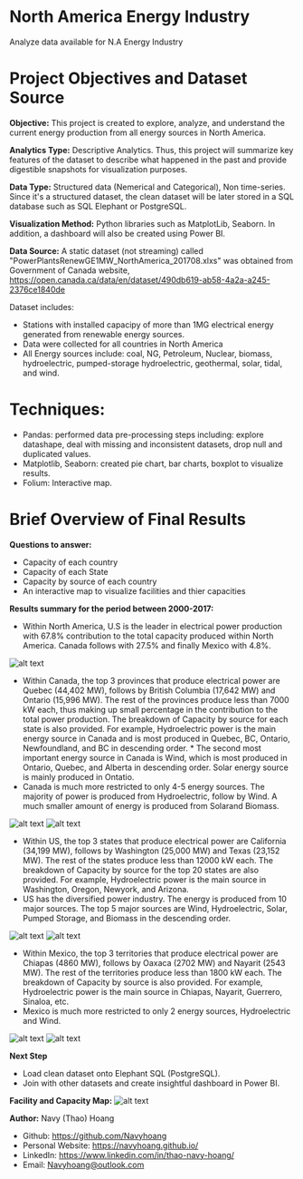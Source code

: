 # North America Energy Industry
 Analyze data available for N.A Energy Industry

# Project Objectives and Dataset Source

**Objective:** This project is created to explore, analyze, and understand the current energy production from all energy sources in North America.

**Analytics Type:** Descriptive Analytics. Thus, this project will summarize key features of the dataset to describe what happened in the past and provide digestible snapshots for visualization purposes.

**Data Type:** Structured data (Nemerical and Categorical), Non time-series. Since it's a structured dataset, the clean dataset will be later stored in a SQL database such as SQL Elephant or PostgreSQL.

**Visualization Method:** Python libraries such as MatplotLib, Seaborn. In addition, a dashboard will also be created using Power BI.

**Data Source:** A static dataset (not streaming) called "PowerPlantsRenewGE1MW_NorthAmerica_201708.xlxs" was obtained from Government of Canada website, https://open.canada.ca/data/en/dataset/490db619-ab58-4a2a-a245-2376ce1840de

Dataset includes:

*   Stations with installed capacipy of more than 1MG electrical energy generated from renewable energy sources.
*   Data were collected for all countries in North America
*   All Energy sources include: coal, NG, Petroleum, Nuclear, biomass, hydroelectric, pumped-storage hydroelectric, geothermal, solar, tidal, and wind.

# Techniques:

* Pandas: performed data pre-processing steps including: explore datashape, deal with missing and inconsistent datasets, drop null and duplicated values.
* Matplotlib, Seaborn: created pie chart, bar charts, boxplot to visualize results.
* Folium: Interactive map. 


# Brief Overview of Final Results

**Questions to answer:**

* Capacity of each country
* Capacity of each State
* Capacity by source of each country
* An interactive map to visualize facilities and thier capacities

**Results summary for the period between 2000-2017:**

* Within North America, U.S is the leader in electrical power production with 67.8% contribution to the total capacity produced within North America. Canada follows with 27.5% and finally Mexico with 4.8%.

![alt text](https://github.com/Navyhoang/North-America-Energy-Industry/blob/main/1_Descriptive_Analysis/results/Capacity_by_country_PieChart.png "Capacity by country")

* Within Canada, the top 3 provinces that produce electrical power are Quebec (44,402 MW), follows by British Columbia (17,642 MW) and Ontario (15,996 MW). The rest of the provinces produce less than 7000 kW each, thus making up small percentage in the contribution to the total power production. The breakdown of Capacity by source for each state is also provided. For example, Hydroelectric power is the main energy source in Canada and is most produced in Quebec, BC, Ontario, Newfoundland, and BC in descending order. * The second most important energy source in Canada is Wind, which is most produced in Ontario, Quebec, and Alberta in descending order. Solar energy source is mainly produced in Ontatio.
* Canada is much more restricted to only 4-5 energy sources. The majority of power is produced from Hydroelectric, follow by Wind. A much smaller amount of energy is produced from Solarand Biomass.

![alt text](https://github.com/Navyhoang/North-America-Energy-Industry/blob/main/1_Descriptive_Analysis/results/Capacity_by_provinces_Canada_Barchart.png "Capacity by provinces (Canada)")
![alt text](https://github.com/Navyhoang/North-America-Energy-Industry/blob/main/1_Descriptive_Analysis/results/Capacity_by_Source_Canada.png "Capacity by source (Canada)")

* Within US, the top 3 states that produce electrical power are California (34,199 MW), follows by Washington (25,000 MW) and Texas (23,152 MW). The rest of the states produce less than 12000 kW each. The breakdown of Capacity by source for the top 20 states are also provided. For example, Hydroelectric power is the main source in Washington, Oregon, Newyork, and Arizona.
* US has the diversified power industry. The energy is produced from 10 major sources. The top 5 major sources are Wind, Hydroelectric, Solar, Pumped Storage, and Biomass in the descending order.

![alt text](https://github.com/Navyhoang/North-America-Energy-Industry/blob/main/1_Descriptive_Analysis/results/Capacity_by_states_US_Barchart.png "Capacity by states (US)")
![alt text](https://github.com/Navyhoang/North-America-Energy-Industry/blob/main/1_Descriptive_Analysis/results/Capacity_by_Source_US.png "Capacity by source (US)")

* Within Mexico, the top 3 territories that produce electrical power are Chiapas (4860 MW), follows by Oaxaca (2702 MW) and Nayarit (2543 MW). The rest of the territories produce less than 1800 kW each. The breakdown of Capacity by source is also provided. For example, Hydroelectric power is the main source in Chiapas, Nayarit, Guerrero, Sinaloa, etc.
* Mexico is much more restricted to only 2 energy sources, Hydroelectric and Wind.

![alt text](https://github.com/Navyhoang/North-America-Energy-Industry/blob/main/1_Descriptive_Analysis/results/Capacity_by_states_Mexico.png "Capacity by states (Mexico)")
![alt text](https://github.com/Navyhoang/North-America-Energy-Industry/blob/main/1_Descriptive_Analysis/results/Capacity_by_Source_Mexico.png "Capacity by source (Mexico)")




**Next Step**

* Load clean dataset onto Elephant SQL (PostgreSQL).
* Join with other datasets and create insightful dashboard in Power BI.

**Facility and Capacity Map:**
![alt text](https://github.com/Navyhoang/North-America-Energy-Industry/blob/main/1_Descriptive_Analysis/results/Facilities_capacity_map.PNG "Facility Map")


**Author:** Navy (Thao) Hoang
* Github: https://github.com/Navyhoang
* Personal Website: https://navyhoang.github.io/
* LinkedIn: https://www.linkedin.com/in/thao-navy-hoang/
* Email: Navyhoang@outlook.com
